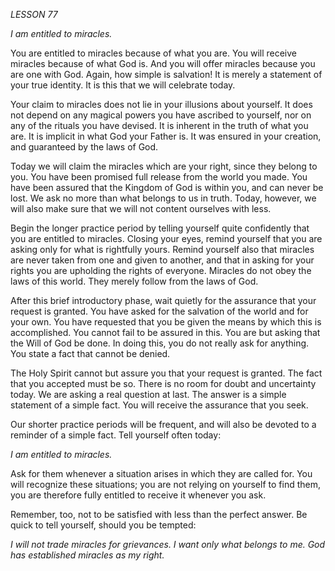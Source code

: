 *LESSON 77*

*I am entitled to miracles.*

You are entitled to miracles because of what you are. You will receive miracles because of what God is. And you will offer miracles because you are one with God. Again, how simple is salvation! It is merely a statement of your true identity. It is this that we will celebrate today.

Your claim to miracles does not lie in your illusions about yourself. It does not depend on any magical powers you have ascribed to yourself, nor on any of the rituals you have devised. It is inherent in the truth of what you are. It is implicit in what God your Father is. It was ensured in your creation, and guaranteed by the laws of God.

Today we will claim the miracles which are your right, since they belong to you. You have been promised full release from the world you made. You have been assured that the Kingdom of God is within you, and can never be lost. We ask no more than what belongs to us in truth. Today, however, we will also make sure that we will not content ourselves with less.

Begin the longer practice period by telling yourself quite confidently that you are entitled to miracles. Closing your eyes, remind yourself that you are asking only for what is rightfully yours. Remind yourself also that miracles are never taken from one and given to another, and that in asking for your rights you are upholding the rights of everyone. Miracles do not obey the laws of this world. They merely follow from the laws of God.

After this brief introductory phase, wait quietly for the assurance that your request is granted. You have asked for the salvation of the world and for your own. You have requested that you be given the means by which this is accomplished. You cannot fail to be assured in this. You are but asking that the Will of God be done. In doing this, you do not really ask for anything. You state a fact that cannot be denied.

The Holy Spirit cannot but assure you that your request is granted. The fact that you accepted must be so. There is no room for doubt and uncertainty today. We are asking a real question at last. The answer is a simple statement of a simple fact. You will receive the assurance that you seek.

Our shorter practice periods will be frequent, and will also be devoted to a reminder of a simple fact. Tell yourself often today:

_I am entitled to miracles._

Ask for them whenever a situation arises in which they are called for. You will recognize these situations; you are not relying on yourself to find them, you are therefore fully entitled to receive it whenever you ask.

Remember, too, not to be satisfied with less than the perfect answer. Be quick to tell yourself, should you be tempted:

_I will not trade miracles for grievances._
_I want only what belongs to me._
_God has established miracles as my right._